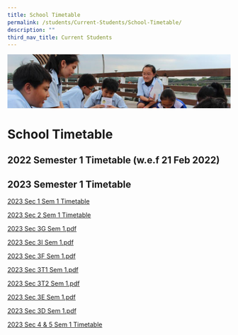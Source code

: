 ```yaml
---
title: School Timetable
permalink: /students/Current-Students/School-Timetable/
description: ""
third_nav_title: Current Students
---
```

![](/images/Parentsbanner.jpg)

School Timetable
================

2022 Semester 1 Timetable (w.e.f 21 Feb 2022)
---------------------------------------------

2023 Semester 1 Timetable
-------------------------

  

[2023 Sec 1 Sem 1 Timetable](https://northbrookssec-moe-edu-sg.cwp-stg.sg/qql/slot/u162/People/Students/Timetable/Sem%201%202023/2023%20Sec%201%20Sem%201%20Timetable.pdf)  

  

[2023 Sec 2 Sem 1 Timetable](https://northbrookssec-moe-edu-sg.cwp-stg.sg/qql/slot/u162/People/Students/Timetable/Sem%201%202023/2023%20Sem%201_Sec%202.pdf)  

  

[2023 Sec 3G Sem 1.pdf](https://northbrookssec-moe-edu-sg.cwp-stg.sg/qql/slot/u162/People/Students/Timetable/Sem%201%202023/2023%20Sem%201_Sec%203G.pdf)  

[2023 Sec 3I Sem 1.pdf](https://northbrookssec-moe-edu-sg.cwp-stg.sg/qql/slot/u162/People/Students/Timetable/Sem%201%202023/2023%20Sem%201_Sec%203I.pdf)  

[2023 Sec 3F Sem 1.pdf](https://northbrookssec-moe-edu-sg.cwp-stg.sg/qql/slot/u162/People/Students/Timetable/Sem%201%202023/2023%20Sem%201_Sec%203F.pdf)

[2023 Sec 3T1 Sem 1.pdf](https://northbrookssec-moe-edu-sg.cwp-stg.sg/qql/slot/u162/People/Students/Timetable/Sem%201%202023/2023%20Sem%201_Sec%203T1.pdf)  

[2023 Sec 3T2 Sem 1.pdf](https://northbrookssec-moe-edu-sg.cwp-stg.sg/qql/slot/u162/People/Students/Timetable/Sem%201%202023/2023%20Sem%201_Sec%203T2.pdf)  

[2023 Sec 3E Sem 1.pdf](https://northbrookssec-moe-edu-sg.cwp-stg.sg/qql/slot/u162/People/Students/Timetable/Sem%201%202023/2023%20Sem%201_Sec%203E.pdf)  

[2023 Sec 3D Sem 1.pdf](https://northbrookssec-moe-edu-sg.cwp-stg.sg/qql/slot/u162/People/Students/Timetable/Sem%201%202023/2023%20Sem%201_Sec%203D.pdf)  

  

[2023 Sec 4 & 5 Sem 1 Timetable](https://northbrookssec-moe-edu-sg.cwp-stg.sg/qql/slot/u162/People/Students/Timetable/Sem%201%202023/2023%20Sem%201_Sec%204_5.pdf)